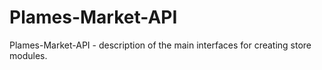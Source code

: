 # Plames-Market-API
Plames-Market-API - description of the main interfaces for creating store modules.
